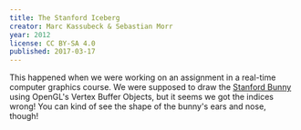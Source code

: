 ```yaml
---
title: The Stanford Iceberg
creator: Marc Kassubeck & Sebastian Morr
year: 2012
license: CC BY-SA 4.0
published: 2017-03-17
---
```


This happened when we were working on an assignment in a real-time computer graphics course. We were supposed to draw the [Stanford Bunny](https://en.wikipedia.org/wiki/Stanford_bunny) using OpenGL's Vertex Buffer Objects, but it seems we got the indices wrong! You can kind of see the shape of the bunny's ears and nose, though!
